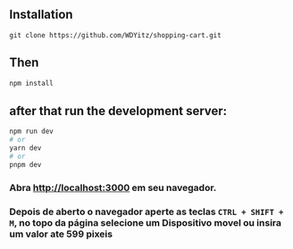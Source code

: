 
## Installation

```
git clone https://github.com/WDYitz/shopping-cart.git
```

## Then 

```bash
npm install
```

## after that run the development server:

```bash
npm run dev
# or
yarn dev
# or
pnpm dev
```

### Abra [http://localhost:3000](http://localhost:3000) em seu navegador.

### Depois de aberto o navegador aperte as teclas `CTRL + SHIFT + M`, no topo da página selecione um Dispositivo movel ou insira um valor ate 599 pixeis


